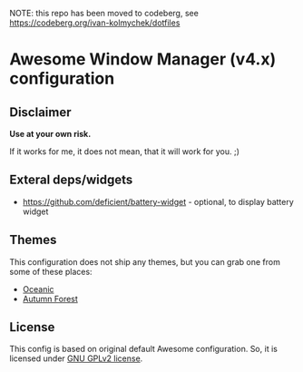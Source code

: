 NOTE: this repo has been moved to codeberg, see https://codeberg.org/ivan-kolmychek/dotfiles

# Awesome Window Manager (v4.x) configuration

## Disclaimer

**Use at your own risk.**

If it works for me, it does not mean, that it will work for you. ;)

## Exteral deps/widgets

- https://github.com/deficient/battery-widget - optional, to display battery widget

## Themes

This configuration does not ship any themes, but you can grab one from some of
these places:

  * [Oceanic][oceanic]
  * [Autumn Forest][autumn-forest]

## License

This config is based on original default Awesome configuration.
So, it is licensed under [GNU GPLv2 license][gpl-v2].

[autumn-forest]: https://github.com/ivan-kolmychek/autumn-forest
[oceanic]: https://github.com/ivan-kolmychek/oceanic-awesomewm-theme
[gpl-v2]: http://www.gnu.org/licenses/old-licenses/gpl-2.0.html

